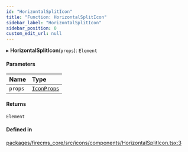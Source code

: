 ```yaml
---
id: "HorizontalSplitIcon"
title: "Function: HorizontalSplitIcon"
sidebar_label: "HorizontalSplitIcon"
sidebar_position: 0
custom_edit_url: null
---
```


▸ **HorizontalSplitIcon**(`props`): `Element`

#### Parameters

| Name | Type |
| :------ | :------ |
| `props` | [`IconProps`](../types/IconProps.md) |

#### Returns

`Element`

#### Defined in

[packages/firecms_core/src/icons/components/HorizontalSplitIcon.tsx:3](https://github.com/FireCMSco/firecms/blob/d45f3739/packages/firecms_core/src/icons/components/HorizontalSplitIcon.tsx#L3)
